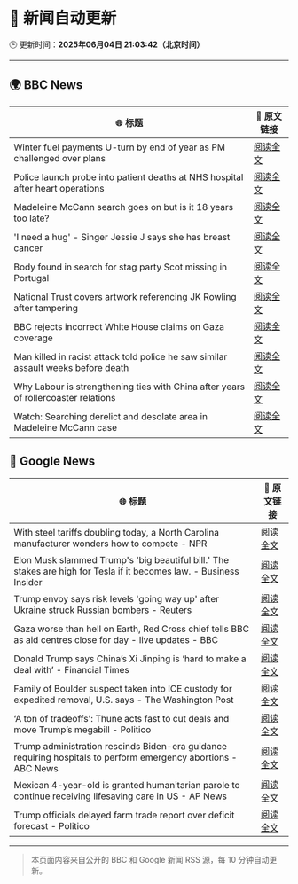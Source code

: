 # 🧠 新闻自动更新

🕒 更新时间：**2025年06月04日 21:03:42（北京时间）**

---

## 🌍 BBC News

| 🌐 标题 | 🔗 原文链接 |
|--------|-------------|
| Winter fuel payments U-turn by end of year as PM challenged over plans | [阅读全文](https://www.bbc.com/news/articles/czr8e5g5vp8o) |
| Police launch probe into patient deaths at NHS hospital after heart operations | [阅读全文](https://www.bbc.com/news/articles/cev404npy4po) |
| Madeleine McCann search goes on but is it 18 years too late? | [阅读全文](https://www.bbc.com/news/articles/c20qdwxq394o) |
| 'I need a hug' - Singer Jessie J says she has breast cancer | [阅读全文](https://www.bbc.com/news/articles/cwy3ve0rrlro) |
| Body found in search for stag party Scot missing in Portugal | [阅读全文](https://www.bbc.com/news/articles/ce9vm9z3579o) |
| National Trust covers artwork referencing JK Rowling after tampering | [阅读全文](https://www.bbc.com/news/articles/c2d5867e61go) |
| BBC rejects incorrect White House claims on Gaza coverage | [阅读全文](https://www.bbc.com/news/articles/ce814ez7030o) |
| Man killed in racist attack told police he saw similar assault weeks before death | [阅读全文](https://www.bbc.com/news/articles/cdxvz9p6635o) |
| Why Labour is strengthening ties with China after years of rollercoaster relations | [阅读全文](https://www.bbc.com/news/articles/c071jr159p0o) |
| Watch: Searching derelict and desolate area in Madeleine McCann case | [阅读全文](https://www.bbc.com/news/videos/cwywkv1gj7lo) |

## 📰 Google News

| 🌐 标题 | 🔗 原文链接 |
|--------|-------------|
| With steel tariffs doubling today, a North Carolina manufacturer wonders how to compete - NPR | [阅读全文](https://news.google.com/rss/articles/CBMilAFBVV95cUxOYWpKWUFMV1JjS1BtWDNhQjNkZDI5em1IRmkwOUhwWDRjWHlOSjRZODB2aWZJVDlYT2FFWmpnc1BNX2V2VFVCUmY1OUlkNGFSRVlSTlRuRjJHcjZpa3hSQll0VHRRT0dPdUhJMm1HWGdGQnVRRXhSei1FLVhuRGFrSk5lWmYySHp5RXlYXzJmT2p3SlhJ?oc=5) |
| Elon Musk slammed Trump's 'big beautiful bill.' The stakes are high for Tesla if it becomes law. - Business Insider | [阅读全文](https://news.google.com/rss/articles/CBMilAFBVV95cUxQSFQ1Rkt3RGUzNHhXQnF0eThJOUhCbS1BT0dQMncteE9NZlB2RjlnbTV6TXRNZmd0eW9iRktIMXRnSGsxNTBPbTdkVnBEdzlsLVM3cVY5OUptSlJUaFJrME1Bbl9oY2RCUE1XZHNCaE51MDF4cWstSDQ2SGxuVUZYOXhiZEpFN0NpV1ZtZzhYSE15SzBr?oc=5) |
| Trump envoy says risk levels 'going way up' after Ukraine struck Russian bombers - Reuters | [阅读全文](https://news.google.com/rss/articles/CBMi2AFBVV95cUxNdUNicUxvRWhqTnZXSlVqaDRmQjc4ME1IRkk5djN6TkF2LUZpZU84a2hfVXlUTkRzU19tWjdwQW9rUU1wTGZFTDh3R0JsdHNVQ1lyRmpLQWpxVTBWRjNySWpFMVJCVVpWNXktZmxZV1VEbFJpcWtHcDhLWjJSQzNMNVU3RzZJZ0JZX1RPdC1rc24zcEl6RnRpRjUtTGR0X2ZLTVFxbTQwczBmT2ltV2MtMzRJc2tFQk5aOUI1NzNIRmlid0hsdkVfWmhxTDZnX2M2RVVxd3VHVWE?oc=5) |
| Gaza worse than hell on Earth, Red Cross chief tells BBC as aid centres close for day - live updates - BBC | [阅读全文](https://news.google.com/rss/articles/CBMiVEFVX3lxTE5Nc0NDRlJiMnV3YmFpT0FkNWF6dGlJOERGVjNYRHViWE5GQjMxblZMbHVOd2tldDlUYUZzaE11M3hxQ0pULWZFdjdNTGFvaHA5anpyeQ?oc=5) |
| Donald Trump says China’s Xi Jinping is ‘hard to make a deal with’ - Financial Times | [阅读全文](https://news.google.com/rss/articles/CBMicEFVX3lxTE45QmtaWXc2TjFSOTBtZUc2ZEhIdzd2U0ZMQU1La1Q3UFNUMHBiTW4yLXppcHdUWjlzQnczQXpucnc5cVAtVlVSeFRFZUMtckFReUFTOWZyOVdIX29DdkFqaGNTSmVMTlJCaGU3VURrSHI?oc=5) |
| Family of Boulder suspect taken into ICE custody for expedited removal, U.S. says - The Washington Post | [阅读全文](https://news.google.com/rss/articles/CBMimwFBVV95cUxQRG13ZUlJUmo5eXV6WjY3T1VtempSYUNNVUl5b1E4V1pPVS1zZl9ON0JUbnFZN2FURFJ3THRqRk4zYnZYMGo3UkI4SlhFRDdsVTRaUVR3bXVoUjBTTU5hV1dQdEtqREVaSzB2ZEczdlJXOVhXS3hub0ZJRjdRcVJWa0NCVFNDeTZtSWh5WnlBVnlKa1hVOUxuejZIVQ?oc=5) |
| ‘A ton of tradeoffs’: Thune acts fast to cut deals and move Trump’s megabill - Politico | [阅读全文](https://news.google.com/rss/articles/CBMikwFBVV95cUxPbDRHS2pMUXJSSUpZeEllNUs1bmdNMHJheUZ3cElPU2U1cFVZRjRiLTY3SWRua1pSZ3luX3A1czZqcnl0czZGV1dtUXdHbVY2M1o3ZzdWQU9ENHI3S2UxWTlHVk5VU3FyYTdSUE1rUXRNRG5uVk5qMVlaSDZjVU9xa3V2M3Y3aXNMdXJxMks3TkhkM1k?oc=5) |
| Trump administration rescinds Biden-era guidance requiring hospitals to perform emergency abortions - ABC News | [阅读全文](https://news.google.com/rss/articles/CBMiuAFBVV95cUxNSWc1X1hDVlM3bHlMaUVqWXdSN216NTJ0U1ZjX29YMjlOUjV6X3hCalhhb0lySWw2LVZWRWZqb2lzVHRDangxSnRKZW1OVnZmZnFUUDJBOGNCcmo0WFJGZkZiS080Y3hheFhBdFVZZnQ3Z3o0MGExUVcyQmtpN2V4WlR2UDdvai05cWFVXzYxNTZmdDBfQkZhNmc5VmhkdGdRNEZ0M1NHRnZpdk9vcEpLdFhFcnBKd09G0gG-AUFVX3lxTE42YWtyS0s5cmRIQU5FdGg0cWJZYW5YdUc4NmphYWdDalZabjgyNXdPdHA5ZFpqSnU4elhGbzNKYkhEd2hhdzlucWpBSExVVGxxTHN5MmkwV2FiWTFCeWtmU0RPMFFBSWVMc25zWUpKaUpfZU1QZVM2N01iTjVnQ01HTDFDWnVrTzZkX3FtdTZzNzN2VzliSkVLYThpQ1pBQ3VPdjl1YWdFNGM0ZlcyZ3Z6ZTBhbXNGeFc3WlFQd1E?oc=5) |
| Mexican 4-year-old is granted humanitarian parole to continue receiving lifesaving care in US - AP News | [阅读全文](https://news.google.com/rss/articles/CBMiqAFBVV95cUxQQzB5UkNfa3dUUGNLak9UbUxRLThWeXU5VkRqM19GRHpVRkgyM05nNHBabzRSQXAxbXdJNkcxTGloOTRLVlVURkRHdWpVX2xYYmhXNng4NGQxWHVqcjFHaFY0YzRwLURtTVE4ZS1zOUhQWWw1YWpEZjd1aVFHM3hidkF1eE54WWo0ejc4Z3Bhd0MtdTExdUNick1BRjd4ZlJSWldnTkdwMkY?oc=5) |
| Trump officials delayed farm trade report over deficit forecast - Politico | [阅读全文](https://news.google.com/rss/articles/CBMiowFBVV95cUxOM3ByemxfQWRLZWtkLUNQM3R4OGhraUMxdVZhbjFfVXdMSXJUOEFOaV9oUGlSTXJFcnVXMWwzN05tTzRJeGVWaTJuTFhGdzVqdGc0WXBPTlVXdFlodDVaSWtJM2JYdDkzWGxpTDNzQmNROHNkSDZXcURZMUk3YTZ4bTZ4dkJkcnlWbHM0QXNwUUJuLUNaV2Y0dU4tLUNUWkNqTVpv?oc=5) |

---
> 本页面内容来自公开的 BBC 和 Google 新闻 RSS 源，每 10 分钟自动更新。